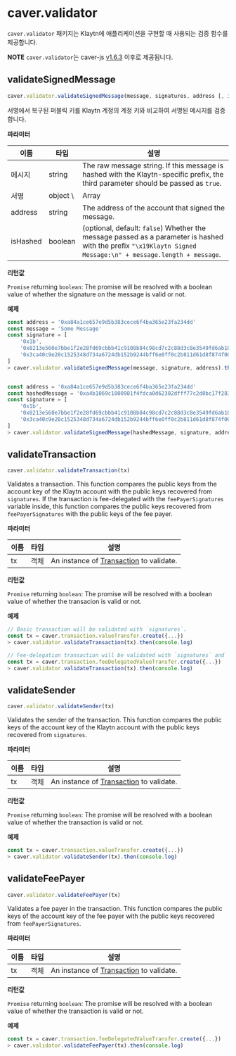 # caver.validator

`caver.validator` 패키지는 Klaytn에 애플리케이션을 구현할 때 사용되는 검증 함수를 제공합니다.

**NOTE** `caver.validator`는 caver-js [v1.6.3](https://www.npmjs.com/package/caver-js/v/1.6.3) 이후로 제공됩니다.

## validateSignedMessage <a href="#validatesignedmessage" id="validatesignedmessage"></a>

```javascript
caver.validator.validateSignedMessage(message, signatures, address [, isHashed])
```

서명에서 복구된 퍼블릭 키를 Klaytn 계정의 계정 키와 비교하여 서명된 메시지를 검증합니다.

**파라미터**

| 이름       | 타입        | 설명                                                                                                                                                                                                                                                                      |
| -------- | --------- | ----------------------------------------------------------------------------------------------------------------------------------------------------------------------------------------------------------------------------------------------------------------------- |
| 메시지      | string    | The raw message string. If this message is hashed with the Klaytn-specific prefix, the third parameter should be passed as `true`.                                                                                                                                      |
| 서명       | object \ | Array | An object in the format of `{ v, r, s }`, an instance of `SignatureData`, or an array of `SignatureData`. '\[ v, r, s ]' or '\[\[ v, r, s ]]' array can also be passed as a parameter, and in this case, it is internally converted to `SignatureData` type. |
| address  | string    | The address of the account that signed the message.                                                                                                                                                                                                                     |
| isHashed | boolean   | (optional, default: `false`) Whether the message passed as a parameter is hashed with the prefix `"\x19Klaytn Signed Message:\n" + message.length + message`.                                                                                                         |

**리턴값**

`Promise` returning `boolean`: The promise will be resolved with a boolean value of whether the signature on the message is valid or not.

**예제**

```javascript
const address = '0xa84a1ce657e9d5b383cece6f4ba365e23fa234dd'
const message = 'Some Message'
const signature = [
    '0x1b',
    '0x8213e560e7bbe1f2e28fd69cbbb41c9108b84c98cd7c2c88d3c8e3549fd6ab10',
    '0x3ca40c9e20c1525348d734a6724db152b9244bff6e0ff0c2b811d61d8f874f00',
]
> caver.validator.validateSignedMessage(message, signature, address).then(console.log)


const address = '0xa84a1ce657e9d5b383cece6f4ba365e23fa234dd'
const hashedMessage = '0xa4b1069c1000981f4fdca0d62302dfff77c2d0bc17f283d961e2dc5961105b18'
const signature = [
    '0x1b',
    '0x8213e560e7bbe1f2e28fd69cbbb41c9108b84c98cd7c2c88d3c8e3549fd6ab10',
    '0x3ca40c9e20c1525348d734a6724db152b9244bff6e0ff0c2b811d61d8f874f00',
]
> caver.validator.validateSignedMessage(hashedMessage, signature, address, true).then(console.log)
```

## validateTransaction <a href="#validatetransaction" id="validatetransaction"></a>

```javascript
caver.validator.validateTransaction(tx)
```

Validates a transaction. This function compares the public keys from the account key of the Klaytn account with the public keys recovered from `signatures`. If the transaction is fee-delegated with the `feePayerSignatures` variable inside, this function compares the public keys recovered from `feePayerSignatures` with the public keys of the fee payer.

**파라미터**

| 이름 | 타입 | 설명                                                                  |
| -- | -- | ------------------------------------------------------------------- |
| tx | 객체 | An instance of [Transaction](caver.transaction/#class) to validate. |

**리턴값**

`Promise` returning `boolean`: The promise will be resolved with a boolean value of whether the transacion is valid or not.

**예제**

```javascript
// Basic transaction will be validated with `signatures`.
const tx = caver.transaction.valueTransfer.create({...})
> caver.validator.validateTransaction(tx).then(console.log)

// Fee-delegation transaction will be validated with `signatures` and `feePayerSignatures`.
const tx = caver.transaction.feeDelegatedValueTransfer.create({...})
> caver.validator.validateTransaction(tx).then(console.log)
```

## validateSender <a href="#validatesender" id="validatesender"></a>

```javascript
caver.validator.validateSender(tx)
```

Validates the sender of the transaction. This function compares the public keys of the account key of the Klaytn account with the public keys recovered from `signatures`.

**파라미터**

| 이름 | 타입 | 설명                                                                  |
| -- | -- | ------------------------------------------------------------------- |
| tx | 객체 | An instance of [Transaction](caver.transaction/#class) to validate. |

**리턴값**

`Promise` returning `boolean`: The promise will be resolved with a boolean value of whether the transaction is valid or not.

**예제**

```javascript
const tx = caver.transaction.valueTransfer.create({...})
> caver.validator.validateSender(tx).then(console.log)
```

## validateFeePayer <a href="#validatefeepayer" id="validatefeepayer"></a>

```javascript
caver.validator.validateFeePayer(tx)
```

Validates a fee payer in the transaction. This function compares the public keys of the account key of the fee payer with the public keys recovered from `feePayerSignatures`.

**파라미터**

| 이름 | 타입 | 설명                                                                  |
| -- | -- | ------------------------------------------------------------------- |
| tx | 객체 | An instance of [Transaction](caver.transaction/#class) to validate. |

**리턴값**

`Promise` returning `boolean`: The promise will be resolved with a boolean value of whether the transaction is valid or not.

**예제**

```javascript
const tx = caver.transaction.feeDelegatedValueTransfer.create({...})
> caver.validator.validateFeePayer(tx).then(console.log)
```
